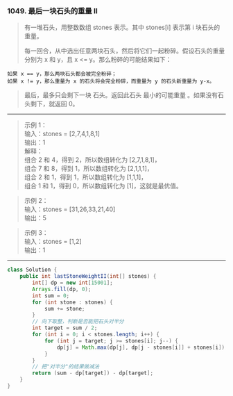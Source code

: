 ### 1049. 最后一块石头的重量 II

>有一堆石头，用整数数组 stones 表示。其中 stones[i] 表示第 i 块石头的重量。
>
>每一回合，从中选出任意两块石头，然后将它们一起粉碎。假设石头的重量分别为 x 和 y，且 x <= y。那么粉碎的可能结果如下：

    如果 x == y，那么两块石头都会被完全粉碎；
    如果 x != y，那么重量为 x 的石头将会完全粉碎，而重量为 y 的石头新重量为 y-x。

>最后，最多只会剩下一块 石头。返回此石头 最小的可能重量 。如果没有石头剩下，就返回 0。
***
>示例 1：  
>输入：stones = [2,7,4,1,8,1]  
>输出：1  
>解释：  
>组合 2 和 4，得到 2，所以数组转化为 [2,7,1,8,1]，  
>组合 7 和 8，得到 1，所以数组转化为 [2,1,1,1]，  
>组合 2 和 1，得到 1，所以数组转化为 [1,1,1]，  
>组合 1 和 1，得到 0，所以数组转化为 [1]，这就是最优值。  

>示例 2：  
>输入：stones = [31,26,33,21,40]  
>输出：5  

>示例 3：  
>输入：stones = [1,2]  
>输出：1  
***
```java
class Solution {
    public int lastStoneWeightII(int[] stones) {
        int[] dp = new int[15001];
        Arrays.fill(dp, 0);
        int sum = 0;
        for (int stone : stones) {
            sum += stone;
        }
        // 向下取整，判断是否能把石头对半分
        int target = sum / 2;
        for (int i = 0; i < stones.length; i++) {
            for (int j = target; j >= stones[i]; j--) {
                dp[j] = Math.max(dp[j], dp[j - stones[i]] + stones[i]);
            }
        }
        // 把"对半分"的结果做减法
        return (sum - dp[target]) - dp[target];
    }
}
```
